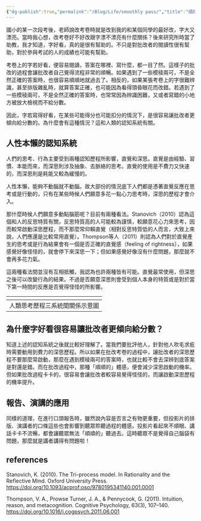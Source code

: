 ```yaml
---
{"dg-publish":true,"permalink":"/Blog/Life/smoothly pass/","title":"順順的就過去了","tags":["blog","empathy","writing","talk","psychology","dualsystem"],"created":"2022-09-28T00:00:00.000Z","updated":"2023-02-16T22:30"}
---
```



國小的某一次段考後，老師說改考卷時就是改到我的和某個同學的最好改，字大又漂亮。當時我心想，改考卷好不好改跟字漂不漂亮有什麼關係？後來研究所時當了助教，我才知道，字好看，真的是很有幫助的。不只是對批改者的閱讀性很有幫助，對於參與考試的人的成績也可能有幫助。

考卷上的字若好看，便容易閱讀，答案在哪裡、寫什麼，都一目了然。這樣子的批改的過程會讓批改者自己覺得流程非常的順暢。如果遇到了一些模稜兩可，不是全然正確的答案時，也很容易順順地就過去了。相反的，如果某張考卷上的字很難辨識，甚至排版雜亂時，就算答案正確，也可能因為看得頭昏眼花而改錯。若遇到了一些模稜兩可，不是全然正確的答案時，也常常因為辨識困難，又或者寫錯的小地方被放大檢視而不給分數。

因此，字若寫得好看，在某些可能得分也可能扣分的情況下，是很容易讓批改者更傾向給分數的。為什麼會有這種情況？這和人類的認知系統有關。

## 人性本懶的認知系統

人們的思考、行為主要受到兩種認知歷程所影響，直覺和深思。直覺是由經驗、習慣、本能而來，而深思則涉及抽象、去脈絡的思考。直覺的使用是不費力又快速的，而深思則是耗能又較為緩慢的。

人性本懶，能夠不動腦就不動腦。故大部份的情況底下人們都是憑著直覺反應在思考或是行動的，只有在某些時候人們願意多花一點心力思考時，深思的歷程才會介入。

那什麼時候人們願意多動點腦筋呢？目前有兩種看法。Stanovich（2010）認為這個和人的反思特質有關，反思特質高的人可能較為謹慎，較願意花心力來思考，因而較常啟動深思歷程，而不那麼常仰賴直覺（相對反思特質低的人而言，大致上來說，人們應還是比較常用直覺）。Thompson等人（2011）則認為人們對於直覺產生的思考或是行為結果會有一個是否正確的直覺感（feeling of rightness），如果感覺好像怪怪的，就會停下來深思一下；但如果感覺好像沒有什麼問題，那麼就不會再多花力氣。

這兩種看法間並沒有互相抵觸，我認為也許兩種皆有可能。直覺最常使用，但深思之後可以改變行為的結果。不過是否願意深思則會受到個人本身的特質或是對於當下第一時間的反應是否覺得怪怪的所影響。

| <style> .container {font-family: sans-serif; text-align: center;} .button-wrapper button {z-index: 1;height: 40px; width: 100px; margin: 10px;padding: 5px;} .excalidraw .App-menu_top .buttonList { display: flex;} .excalidraw-wrapper { height: 800px; margin: 50px; position: relative;} :root[dir="ltr"] .excalidraw .layer-ui__wrapper .zen-mode-transition.App-menu_bottom--transition-left {transform: none;} </style><script src="https://cdn.jsdelivr.net/npm/react@17/umd/react.production.min.js"></script><script src="https://cdn.jsdelivr.net/npm/react-dom@17/umd/react-dom.production.min.js"></script><script type="text/javascript" src="https://cdn.jsdelivr.net/npm/@excalidraw/excalidraw@0/dist/excalidraw.production.min.js"></script><div id="Tri_systemsexcalidraw.md1"></div><script>(function(){const InitialData={"type":"excalidraw","version":2,"source":"https://excalidraw.com","elements":[{"type":"rectangle","version":59,"versionNonce":1852447061,"isDeleted":false,"id":"1W5SlQC9IeU7JN9wMe9QQ","fillStyle":"hachure","strokeWidth":1,"strokeStyle":"solid","roughness":1,"opacity":100,"angle":0,"x":-239.99352148116327,"y":-289.87414490536065,"strokeColor":"#364fc7","backgroundColor":"transparent","width":288,"height":192,"seed":1590574427,"groupIds":[],"strokeSharpness":"round","boundElements":[{"type":"text","id":"P3JEdBgP"},{"id":"z2ex_-Yf0BO8ts3NwHyOh","type":"arrow"},{"id":"ENUdB_kvHMASfSXDHh-S2","type":"arrow"}],"updated":1664522842897,"link":null,"locked":false},{"type":"text","version":65,"versionNonce":400462459,"isDeleted":false,"id":"P3JEdBgP","fillStyle":"hachure","strokeWidth":1,"strokeStyle":"solid","roughness":1,"opacity":100,"angle":0,"x":-186.99352148116327,"y":-241.87414490536065,"strokeColor":"#364fc7","backgroundColor":"transparent","width":182,"height":96,"seed":1952096731,"groupIds":[],"strokeSharpness":"sharp","boundElements":[],"updated":1664522842897,"link":null,"locked":false,"fontSize":36,"fontFamily":4,"text":"深思\n（系統二）","rawText":"深思\n（系統二）","baseline":84,"textAlign":"center","verticalAlign":"middle","containerId":"1W5SlQC9IeU7JN9wMe9QQ","originalText":"深思\n（系統二）"},{"type":"rectangle","version":102,"versionNonce":1036147067,"isDeleted":false,"id":"0T6YQTJgAsJq41fZInAjo","fillStyle":"hachure","strokeWidth":1,"strokeStyle":"solid","roughness":1,"opacity":100,"angle":0,"x":-239.16814658621684,"y":49.60845829831544,"strokeColor":"#5c940d","backgroundColor":"transparent","width":288,"height":192,"seed":2030091669,"groupIds":[],"strokeSharpness":"round","boundElements":[{"id":"oUf6WxvD","type":"text"},{"id":"z2ex_-Yf0BO8ts3NwHyOh","type":"arrow"},{"id":"fim6Nt0rNo2B6NOo5S1ZQ","type":"arrow"}],"updated":1664522800845,"link":null,"locked":false},{"type":"text","version":119,"versionNonce":1753030427,"isDeleted":false,"id":"oUf6WxvD","fillStyle":"hachure","strokeWidth":1,"strokeStyle":"solid","roughness":1,"opacity":100,"angle":0,"x":-186.16814658621684,"y":97.60845829831544,"strokeColor":"#5c940d","backgroundColor":"transparent","width":182,"height":96,"seed":28575259,"groupIds":[],"strokeSharpness":"sharp","boundElements":[],"updated":1664522759848,"link":null,"locked":false,"fontSize":36,"fontFamily":4,"text":"直覺\n（系統一）","rawText":"直覺\n（系統一）","baseline":84,"textAlign":"center","verticalAlign":"middle","containerId":"0T6YQTJgAsJq41fZInAjo","originalText":"直覺\n（系統一）"},{"type":"rectangle","version":317,"versionNonce":1043847195,"isDeleted":false,"id":"R-ou4hgSmuV787CqFJ5-7","fillStyle":"hachure","strokeWidth":1,"strokeStyle":"solid","roughness":1,"opacity":100,"angle":0,"x":102.37312552526748,"y":-177.0129570376733,"strokeColor":"#c92a2a","backgroundColor":"transparent","width":288,"height":192,"seed":1245082779,"groupIds":[],"strokeSharpness":"round","boundElements":[{"id":"RYbgz1ab","type":"text"},{"id":"fim6Nt0rNo2B6NOo5S1ZQ","type":"arrow"},{"id":"ENUdB_kvHMASfSXDHh-S2","type":"arrow"}],"updated":1664522826898,"link":null,"locked":false},{"type":"text","version":330,"versionNonce":1579275611,"isDeleted":false,"id":"RYbgz1ab","fillStyle":"hachure","strokeWidth":1,"strokeStyle":"solid","roughness":1,"opacity":100,"angle":0,"x":155.37312552526748,"y":-129.0129570376733,"strokeColor":"#c92a2a","backgroundColor":"transparent","width":182,"height":96,"seed":1913452181,"groupIds":[],"strokeSharpness":"sharp","boundElements":[],"updated":1664522789177,"link":null,"locked":false,"fontSize":36,"fontFamily":4,"text":"反思\n（系統三）","rawText":"反思\n（系統三）","baseline":84,"textAlign":"center","verticalAlign":"middle","containerId":"R-ou4hgSmuV787CqFJ5-7","originalText":"反思\n（系統三）"},{"id":"z2ex_-Yf0BO8ts3NwHyOh","type":"arrow","x":-102.47084640255935,"y":-80.0427383507465,"width":2.3917195073921533,"height":120.18212300398318,"angle":0,"strokeColor":"#343a40","backgroundColor":"transparent","fillStyle":"hachure","strokeWidth":4,"strokeStyle":"solid","roughness":1,"opacity":100,"groupIds":[],"strokeSharpness":"round","seed":1086075925,"version":56,"versionNonce":1023183643,"isDeleted":false,"boundElements":null,"updated":1664522842897,"link":null,"locked":false,"points":[[0,0],[-2.3917195073921533,120.18212300398318]],"lastCommittedPoint":null,"startBinding":{"elementId":"1W5SlQC9IeU7JN9wMe9QQ","focus":0.02726638140804058,"gap":17.831406554614148},"endBinding":{"elementId":"0T6YQTJgAsJq41fZInAjo","focus":-0.08082584474242771,"gap":9.469073645078765},"startArrowhead":null,"endArrowhead":"arrow"},{"id":"fim6Nt0rNo2B6NOo5S1ZQ","type":"arrow","x":66.73158382358315,"y":152.94190361311576,"width":139.1582476888227,"height":123.34481045145651,"angle":0,"strokeColor":"#343a40","backgroundColor":"transparent","fillStyle":"hachure","strokeWidth":4,"strokeStyle":"solid","roughness":1,"opacity":100,"groupIds":[],"strokeSharpness":"round","seed":1838481877,"version":157,"versionNonce":1854121589,"isDeleted":false,"boundElements":null,"updated":1664522805141,"link":null,"locked":false,"points":[[0,0],[129.67018534640295,-9.488062342419767],[139.1582476888227,-123.34481045145651]],"lastCommittedPoint":[139.1582476888227,-123.34481045145651],"startBinding":{"elementId":"0T6YQTJgAsJq41fZInAjo","focus":0.18002986472898685,"gap":17.899730409799986},"endBinding":{"elementId":"R-ou4hgSmuV787CqFJ5-7","focus":0.20569598572094652,"gap":14.610050199332534},"startArrowhead":null,"endArrowhead":"arrow"},{"id":"ENUdB_kvHMASfSXDHh-S2","type":"arrow","x":229.0828727938764,"y":-194.95371560894108,"width":170.78512216355523,"height":43.223395115467696,"angle":0,"strokeColor":"#343a40","backgroundColor":"transparent","fillStyle":"hachure","strokeWidth":4,"strokeStyle":"solid","roughness":1,"opacity":100,"groupIds":[],"strokeSharpness":"round","seed":1687228373,"version":314,"versionNonce":121210901,"isDeleted":false,"boundElements":null,"updated":1664522842898,"link":null,"locked":false,"points":[[0,0],[-22.665926706891582,-43.223395115467696],[-170.78512216355523,-35.41654760880135]],"lastCommittedPoint":[-21.084582983154974,-40.06070766799445],"startBinding":{"elementId":"R-ou4hgSmuV787CqFJ5-7","focus":0.21847715201998266,"gap":17.940758571267793},"endBinding":{"elementId":"1W5SlQC9IeU7JN9wMe9QQ","focus":-0.2738105374018875,"gap":10.291272111484432},"startArrowhead":null,"endArrowhead":"arrow"}],"appState":{"theme":"light","viewBackgroundColor":"#ffffff","currentItemStrokeColor":"#343a40","currentItemBackgroundColor":"transparent","currentItemFillStyle":"hachure","currentItemStrokeWidth":4,"currentItemStrokeStyle":"solid","currentItemRoughness":1,"currentItemOpacity":100,"currentItemFontFamily":4,"currentItemFontSize":36,"currentItemTextAlign":"left","currentItemStrokeSharpness":"round","currentItemStartArrowhead":null,"currentItemEndArrowhead":"arrow","currentItemLinearStrokeSharpness":"round","gridSize":null,"colorPalette":{},"zoom":{"value":1}},"files":{}};InitialData.scrollToContent=true;App=()=>{const e=React.useRef(null),t=React.useRef(null),[n,i]=React.useState({width:void 0,height:void 0});return React.useEffect(()=>{i({width:t.current.getBoundingClientRect().width,height:t.current.getBoundingClientRect().height});const e=()=>{i({width:t.current.getBoundingClientRect().width,height:t.current.getBoundingClientRect().height})};return window.addEventListener("resize",e),()=>window.removeEventListener("resize",e)},[t]),React.createElement(React.Fragment,null,React.createElement("div",{className:"excalidraw-wrapper",ref:t},React.createElement(ExcalidrawLib.Excalidraw,{ref:e,width:n.width,height:n.height,initialData:InitialData,viewModeEnabled:!0,zenModeEnabled:!0,gridModeEnabled:!1})))},excalidrawWrapper=document.getElementById("Tri_systemsexcalidraw.md1");ReactDOM.render(React.createElement(App),excalidrawWrapper);})();</script> |
| :-------------------------: |
|       人類思考歷程三系統間關係示意圖       |

## 為什麼字好看很容易讓批改者更傾向給分數？

知道上述的認知系統之後就比較好理解了。當我們要批評他人，針對他人吹毛求疪時需要動用到費力的深思歷程。所以如果在批改考卷的過程中，讓批改者的深思歷程不要那麼常啟動，那麼在遇到模稜兩可的答案時，也就比較不會去深辨到底答案是對還是錯。而在批改過程中，那種「順順的」體感，便會減少深思啟動的機率。但如果批改過程卡卡的，很容易會讓批改者較容易覺得怪怪的，而讓啟動深思歷程的機率提升。

## 報告、演講的應用

同樣的道理，在進行口頭報告時，雖然說內容是否言之有物更重要，但投影片的排版、演講者的口條這些也會影響到聽眾聆聽過程的體感。投影片看起來不順眼、講話卡卡不流暢，都會讓聽眾無法「順順的」聽過去。這時聽眾不是覺得自己腦袋有問題，那麼就是講者講得有問題啦！

## references

Stanovich, K. (2010). The Tri-process model. In Rationality and the Reflective Mind. Oxford University Press. <https://doi.org/10.1093/acprof:oso/9780195341140.001.0001>

Thompson, V. A., Prowse Turner, J. A., & Pennycook, G. (2011). Intuition, reason, and metacognition. Cognitive Psychology, 63(3), 107–140. <https://doi.org/10.1016/j.cogpsych.2011.06.001>
